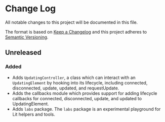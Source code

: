 # Change Log

All notable changes to this project will be documented in this file.

The format is based on [Keep a Changelog](http://keepachangelog.com/)
and this project adheres to [Semantic Versioning](http://semver.org/).

<!--
   PRs should document their user-visible changes (if any) in the
   Unreleased section, uncommenting the header as necessary.
-->

<!-- ## [x.y.z] - YYYY-MM-DD -->
<!-- ## Unreleased -->
<!-- ### Changed -->
<!-- ### Added -->
<!-- ### Removed -->
<!-- ### Fixed -->

## Unreleased

### Added

- Adds `UpdatingController`, a class which can interact with an `UpdatingElement` by hooking into its lifecycle, including connected, disconnected, update, updated, and requestUpdate.
- Adds the callbacks module which provides support for adding lifecycle callbacks for connected, disconnected, update, and updated to UpdatingElement.
- Adds `labs` package. The `labs` package is an experimental playground for Lit helpers and tools.
